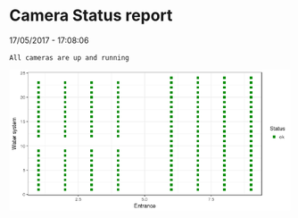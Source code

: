 Camera Status report
================
17/05/2017 - 17:08:06

    All cameras are up and running

![](camreport_files/figure-markdown_github/unnamed-chunk-2-1.png)
